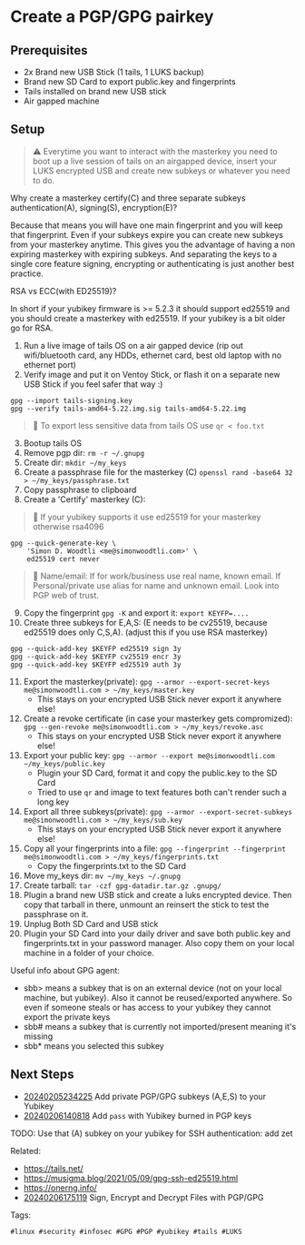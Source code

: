 # Create a PGP/GPG pairkey

## Prerequisites

* 2x Brand new USB Stick (1 tails, 1 LUKS backup)
* Brand new SD Card to export public.key and fingerprints
* Tails installed on brand new USB stick
* Air gapped machine

## Setup

> ⚠️ Everytime you want to interact with the masterkey you need to boot up a
> live session of tails on an airgapped device, insert your LUKS encrypted USB
> and create new subkeys or whatever you need to do.

Why create a masterkey certify(C) and three separate subkeys
authentication(A), signing(S), encryption(E)?

Because that means you will have one main fingerprint and you will keep that
fingerprint. Even if your subkeys expire you can create new subkeys from your
masterkey anytime. This gives you the advantage of having a non expiring
masterkey with expiring subkeys. And separating the keys to a single core
feature signing, encrypting or authenticating is just another best practice.

RSA vs ECC(with ED25519)?

In short if your yubikey firmware is >= 5.2.3 it should support ed25519 and you
should create a masterkey with ed25519. If your yubikey is a bit older go for
RSA.

1. Run a live image of tails OS on a air gapped device (rip out wifi/bluetooth
   card, any HDDs, ethernet card, best old laptop with no ethernet port)
1. Verify image and put it on Ventoy Stick, or flash it on a separate new USB
   Stick if you feel safer that way :)

```
gpg --import tails-signing.key
gpg --verify tails-amd64-5.22.img.sig tails-amd64-5.22.img
```

> 🧐 To export less sensitive data from tails OS use `qr < foo.txt`

3. Bootup tails OS
3. Remove pgp dir: `rm -r ~/.gnupg`
3. Create dir: `mkdir ~/my_keys`
3. Create a passphrase file for the masterkey (C) `openssl rand -base64 32 > ~/my_keys/passphrase.txt`
3. Copy passphrase to clipboard
3. Create a 'Certify' masterkey (C):

> 🧐 If your yubikey supports it use ed25519 for your masterkey otherwise rsa4096

```
gpg --quick-generate-key \
    'Simon D. Woodtli <me@simonwoodtli.com>' \
    ed25519 cert never
```

> 🧐 Name/email: If for work/business use real name, known email. If Personal/private use alias for name and unknown email. Look into PGP web of trust.

9. Copy the fingerprint `gpg -K` and export it: `export KEYFP=....`
9. Create three subkeys for E,A,S: (E needs to be cv25519, because ed25519 does
   only C,S,A). (adjust this if you use RSA masterkey)

```
gpg --quick-add-key $KEYFP ed25519 sign 3y
gpg --quick-add-key $KEYFP cv25519 encr 3y
gpg --quick-add-key $KEYFP ed25519 auth 3y
```

11. Export the masterkey(private): `gpg --armor --export-secret-keys me@simonwoodtli.com > ~/my_keys/master.key`
      * This stays on your encrypted USB Stick never export it anywhere else!
11. Create a revoke certificate (in case your masterkey gets compromized): `gpg --gen-revoke me@simonwoodtli.com > ~/my_keys/revoke.asc`
      * This stays on your encrypted USB Stick never export it anywhere else!
11. Export your public key: `gpg --armor --export me@simonwoodtli.com ~/my_keys/public.key`
      * Plugin your SD Card, format it and copy the public.key to the SD Card
      * Tried to use `qr` and image to text features both can't render such a long key
11. Export all three subkeys(private): `gpg --armor --export-secret-subkeys me@simonwoodtli.com > ~/my_keys/sub.key`
      * This stays on your encrypted USB Stick never export it anywhere else!
11. Copy all your fingerprints into a file: `gpg --fingerprint --fingerprint me@simonwoodtli.com > ~/my_keys/fingerprints.txt`
      * Copy the fingerprints.txt to the SD Card
11. Move my_keys dir: `mv ~/my_keys ~/.gnupg`
11. Create tarball: `tar -czf gpg-datadir.tar.gz .gnupg/`
11. Plugin a brand new USB stick and create a luks encrypted device. Then copy
   that tarball in there, unmount an reinsert the stick to test the passphrase
   on it.
11. Unplug Both SD Card and USB stick
11. Plugin your SD Card into your daily driver and save both public.key and
    fingerprints.txt in your password manager. Also copy them on your local
    machine in a folder of your choice.

Useful info about GPG agent:

* sbb> means a subkey that is on an external device (not on your local machine,
  but yubikey). Also it cannot be reused/exported anywhere. So even if someone
  steals or has access to your yubikey they cannot export the private keys
* sbb# means a subkey that is currently not imported/present meaning it's missing
* sbb* means you selected this subkey

## Next Steps

* [20240205234225](/20240205234225/) Add private PGP/GPG subkeys (A,E,S) to your Yubikey
* [20240206140818](/20240206140818/) Add `pass` with Yubikey burned in PGP keys

TODO: Use that (A) subkey on your yubikey for SSH authentication: add zet

Related:

* <https://tails.net/>
* <https://musigma.blog/2021/05/09/gpg-ssh-ed25519.html>
* <https://onerng.info/>
* [20240206175119](/20240206175119/) Sign, Encrypt and Decrypt Files with PGP/GPG

Tags:

    #linux #security #infosec #GPG #PGP #yubikey #tails #LUKS
